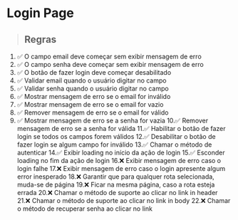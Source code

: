 # Login Page

> ## Regras
1. ✅ O campo email deve começar sem exibir mensagem de erro
2. ✅ O campo senha deve começar sem exibir mensagem de erro
3. ✅ O botão de fazer login deve começar desabilitado
4. ✅ Validar email quando o usuário digitar no campo
5. ✅ Validar senha quando o usuário digitar no campo
6. ✅ Mostrar mensagem de erro se o email for inválido
7. ✅ Mostrar mensagem de erro se o email for vazio
8. ✅ Remover mensagem de erro se o email for válido
9. ✅ Mostrar mensagem de erro se a senha for vazia
10.✅ Remover mensagem de erro se a senha for válida
11.✅ Habilitar o botão de fazer login se todos os campos forem válidos
12.✅ Desabilitar o botão de fazer login se algum campo for inválido
13.✅ Chamar o método de autenticar
14.✅ Exibir loading no início da ação de login
15.✅ Esconder loading no fim da ação de login
16.❌ Exibir mensagem de erro caso o login falhe
17.❌ Exibir mensagem de erro caso o login apresente algum error inesperado
18.❌ Garantir que para qualquer rota selecionada, muda-se de página
19.❌ Ficar na mesma página, caso a rota esteja errada
20.❌ Chamar o método de suporte ao clicar no link in header
21.❌ Chamar o método de suporte ao clicar no link in body
22.❌ Chamar o método de recuperar senha ao clicar no link